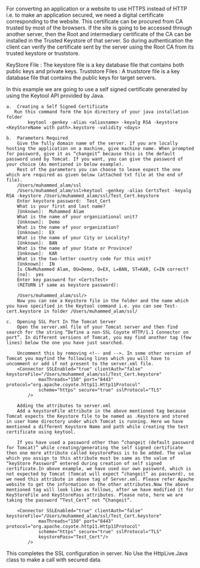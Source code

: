 For converting an application or a website to use HTTPS instead of HTTP i.e. to make an application secured, we need a digital certificate corresponding to the website. This certificate can be procured from CA trusted by most of the browsers. If the site is going to be accessed through another server, then the Root and intermediary certificate of the CA can be installed in the Trusted Keystore of that server. So during authentication the client can verify the certificate sent by the server using the Root CA from its trusted keystore or truststore.

KeyStore File : The keystore file is a key database file that contains both public keys and private keys.
Truststore Files : A truststore file is a key database file that contains the public keys for target servers.

In this example we are going to use a self signed certificate generated by using the Keytool API provided by Java.

	a.	Creating a Self Signed Certificate
       Run this command form the bin directory of your java installation folder	
			keytool -genkey -alias <aliasname> -keyalg RSA -keystore <KeyStoreName with path>.keystore -validity <days> 
		
	b.	Parameters Required
		Give the fully domain name of the server. If you are locally hosting the application on a machine, give machine name. When prompted for password, give it as “changeit” because this is the default password used by Tomcat. If you want, you can give the password of your choice (As mentioned in below example).
		Rest of the parameters you can choose to leave expect the one which are required as given below (attached txt file at the end of file).
		/Users/muhammed_alam/ssl
		/Users/muhammed_alam/ssl>keytool -genkey -alias CertsTest -keyalg RSA -keystore /Users/muhammed_alam/ssl/Test_Cert.keystore
		Enter keystore password:  Test_Cert
		What is your first and last name?
		[Unknown]:  Muhammed Alam
		What is the name of your organizational unit?
		[Unknown]:  Demo
		What is the name of your organization?
		[Unknown]:  EX
		What is the name of your City or Locality?
		[Unknown]:  BAN
		What is the name of your State or Province?
		[Unknown]:  KAR
		What is the two-letter country code for this unit?
		[Unknown]:  IN
		Is CN=Muhammed Alam, OU=Demo, O=EX, L=BAN, ST=KAR, C=IN correct?
		[no]:  yes
		Enter key password for <CertsTest>
        (RETURN if same as keystore password):
        
        /Users/muhammed_alam/ssl/>
        Now you can see a Keystore file in the folder and the name which you have specified in the Keytool command i.e. you can see Test-cert.keystore in folder /Users/muhammed_alam/ssl/

	c.	Opening SSL Port In The Tomcat Server
		Open the server.xml file of your Tomcat server and then find search for the string “Define a non-SSL Coyote HTTP/1.1 Connector on port”. In different versions of Tomcat, you may find another tag (few lines) below the one you have just searched.
<!-- Define a SSL Coyote HTTP/1.1 Connector on port 8443 -->
<!--
   			 <Connector port="8443" 
               maxThreads="150" minSpareThreads="25" maxSpareThreads="75"
               enableLookups="false" disableUploadTimeout="true"
               acceptCount="100" debug="0" scheme="https" secure="true"
               clientAuth="false" sslProtocol="TLS" />
-->

		Uncomment this by removing <!-- and -->. In some other version of Tomcat you mayfind the following lines which you will have to uncomment or add if not present to the server.xml file.
		<Connector SSLEnabled="true" clientAuth="false" keystoreFile="/Users/muhammed_alam/ssl/Test_Cert.keystore" 
    			maxThreads="150" port="8443" protocol="org.apache.coyote.http11.Http11Protocol" 
    			scheme="https" secure="true" sslProtocol="TLS"
    		/>

		Adding the attributes to server.xml
		Add a keystoreFile attribute in the above mentioned tag because Tomcat expects the Keystore file to be named as .Keystore and stored in user home directory under which Tomcat is running. Here we have mentioned a different Keystore Name and path while creating the test certificate using keytool.

		If you have used a password other than “changeit (default password for Tomcat)” while creating/generating the self signed certificate then one more attribute called keystorePass is to be added. The value which you assign to this attribute must be same as the value of “keyStore Password” entered during creation of self signed certificate.In above example, we have used our own password, which is not expected by Tomcat (Tomcat will expect “changeit” as password), so we need this attribute in above tag of Server.xml. Please refer Apache website to get the information on the other attributes.Now the above mentioned tag will look like as follows, after we have modified it for KeyStoreFile and KeyStorePass attributes. Please note, here we are taking the password “Test_Cert” not “Changeit”. 

		<Connector SSLEnabled="true" clientAuth="false" keystoreFile="/Users/muhammed_alam/ssl/Test_Cert.keystore" 
    			maxThreads="150" port="8443" protocol="org.apache.coyote.http11.Http11Protocol" 
    			scheme="https" secure="true" sslProtocol="TLS"
    			keystorePass="Test_Cert"/>
    		/>
       		
       		
 This completes the SSL configuration in server. No Use the HttpLive.Java class to make  a call with secured data.      		
